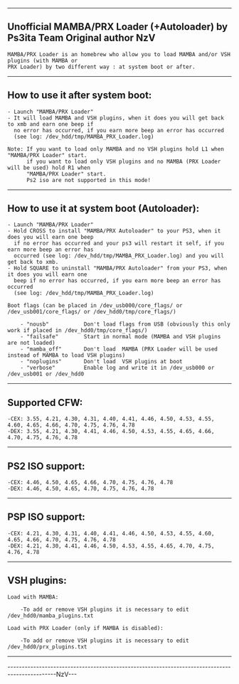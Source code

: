 -----------------------------------------------------------------------------------------------------
Unofficial MAMBA/PRX Loader (+Autoloader) by Ps3ita Team
Original author NzV
-----------------------------------------------------------------------------------------------------

	MAMBA/PRX Loader is an homebrew who allow you to load MAMBA and/or VSH plugins (with MAMBA or
	PRX Loader) by two different way : at system boot or after.

-----------------------------------------------------------------------------------------------------
How to use it after system boot:
-----------------------------------------------------------------------------------------------------

	- Launch "MAMBA/PRX Loader"
	- It will load MAMBA and VSH plugins, when it does you will get back to xmb and earn one beep if
	  no error has occurred, if you earn more beep an error has occurred
	  (see log: /dev_hdd/tmp/MAMBA_PRX_Loader.log)
	
	Note: If you want to load only MAMBA and no VSH plugins hold L1 when "MAMBA/PRX Loader" start.
		  if you want to load only VSH plugins and no MAMBA (PRX Loader will be used) hold R1 when
		  "MAMBA/PRX Loader" start.
		  Ps2 iso are not supported in this mode!
		  
-----------------------------------------------------------------------------------------------------
How to use it at system boot (Autoloader):
-----------------------------------------------------------------------------------------------------

	- Launch "MAMBA/PRX Loader"
	- Hold CROSS to install "MAMBA/PRX Autoloader" to your PS3, when it does you will earn one beep
	  if no error has occurred and your ps3 will restart it self, if you earn more beep an error has
	  occurred (see log: /dev_hdd/tmp/MAMBA_PRX_Loader.log) and you will get back to xmb.
	- Hold SQUARE to uninstall "MAMBA/PRX Autoloader" from your PS3, when it does you will earn one
	  beep if no error has occurred, if you earn more beep an error has occurred
	  (see log: /dev_hdd/tmp/MAMBA_PRX_Loader.log)
	
	Boot flags (can be placed in /dev_usb000/core_flags/ or /dev_usb001/core_flags/ or /dev_hdd0/tmp/core_flags/)

		- "nousb"			Don't load flags from USB (obviously this only work if placed in /dev_hdd0/tmp/core_flags/)
		- "failsafe"  		Start in normal mode (MAMBA and VSH plugins are not loaded)
		- "mamba_off"   	Don't load  MAMBA (PRX Loader will be used instead of MAMBA to load VSH plugins)
		- "noplugins"   	Don't load  VSH plugins at boot
		- "verbose"   		Enable log and write it in /dev_usb000 or /dev_usb001 or /dev_hdd0
	

-----------------------------------------------------------------------------------------------------
Supported CFW:
-----------------------------------------------------------------------------------------------------

	-CEX: 3.55, 4.21, 4.30, 4.31, 4.40, 4.41, 4.46, 4.50, 4.53, 4.55, 4.60, 4.65, 4.66, 4.70, 4.75, 4.76, 4.78
	-DEX: 3.55, 4.21, 4.30, 4.41, 4.46, 4.50, 4.53, 4.55, 4.65, 4.66, 4.70, 4.75, 4.76, 4.78
	
-----------------------------------------------------------------------------------------------------
PS2 ISO support:
-----------------------------------------------------------------------------------------------------

	-CEX: 4.46, 4.50, 4.65, 4.66, 4.70, 4.75, 4.76, 4.78
	-DEX: 4.46, 4.50, 4.65, 4.70, 4.75, 4.76, 4.78

-----------------------------------------------------------------------------------------------------
PSP ISO support:
-----------------------------------------------------------------------------------------------------

	-CEX: 4.21, 4.30, 4.31, 4.40, 4.41, 4.46, 4.50, 4.53, 4.55, 4.60, 4.65, 4.66, 4.70, 4.75, 4.76, 4.78
	-DEX: 4.21, 4.30, 4.41, 4.46, 4.50, 4.53, 4.55, 4.65, 4.70, 4.75, 4.76, 4.78
	
-----------------------------------------------------------------------------------------------------
VSH plugins:
-----------------------------------------------------------------------------------------------------

	Load with MAMBA:

		-To add or remove VSH plugins it is necessary to edit /dev_hdd0/mamba_plugins.txt

	Load with PRX Loader (only if MAMBA is disabled):

		-To add or remove VSH plugins it is necessary to edit /dev_hdd0/prx_plugins.txt 

-----------------------------------------------------------------------------------------------------
-----------------------------------------------------------------------------------------------NzV---

	

